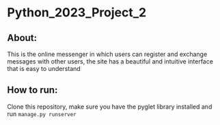 # Python_2023_Project_2

## About: 
This is the online messenger in which users can register and exchange messages with other users, the site has a beautiful and intuitive interface that is easy to understand
## How to run:
Clone this repository, make sure you have the pyglet library installed and run `manage.py runserver`
